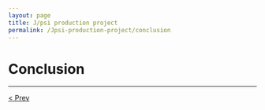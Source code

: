 ```yaml
---
layout: page
title: J/psi production project
permalink: /Jpsi-production-project/conclusion
---
```


# Conclusion

--- 

[< Prev](proj-7.markdown)